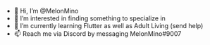 - 👋 Hi, I’m @MelonMino
- 👀 I’m interested in finding something to specialize in
- 🌱 I’m currently learning Flutter as well as Adult Living (send help)
- 📫 Reach me via Discord by messaging MelonMino#9007

<!---
MelonMino/MelonMino is a ✨ special ✨ repository because its `README.md` (this file) appears on your GitHub profile.
You can click the Preview link to take a look at your changes.
--->
